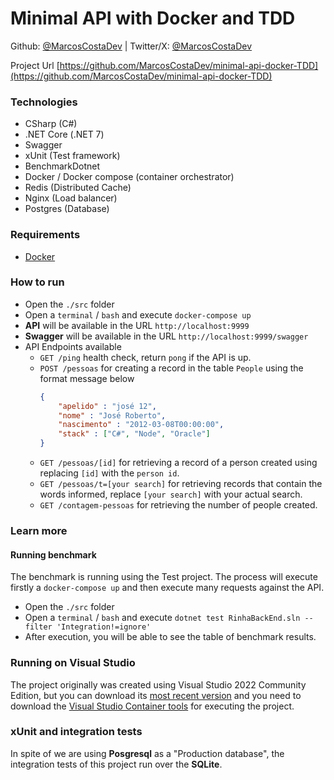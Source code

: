 # Minimal API with Docker and TDD

Github: [@MarcosCostaDev](https://github.com/MarcosCostaDev) | Twitter/X: [@MarcosCostaDev](https://twitter.com/MarcosCostaDev)

Project Url [https://github.com/MarcosCostaDev/minimal-api-docker-TDD](https://github.com/MarcosCostaDev/minimal-api-docker-TDD)

### Technologies
  - CSharp (C#)
  - .NET Core (.NET 7)
  - Swagger
  - xUnit (Test framework)
  - BenchmarkDotnet 
  - Docker / Docker compose (container orchestrator)
  - Redis (Distributed Cache)
  - Nginx (Load balancer)
  - Postgres (Database)

### Requirements
  - [Docker](https://docs.docker.com/engine/install/)

### How to run
  - Open the `./src` folder
  - Open a `terminal` / `bash` and execute `docker-compose up`
  - **API** will be available in the URL `http://localhost:9999`
  - **Swagger** will be available in the  URL `http://localhost:9999/swagger`
  - API Endpoints available
     - `GET /ping` health check, return `pong` if the API is up.
     - `POST /pessoas` for creating a record in the table `People` using the format message below
        ```json
        {
            "apelido" : "josé 12",
            "nome" : "José Roberto",
            "nascimento" : "2012-03-08T00:00:00",
            "stack" : ["C#", "Node", "Oracle"]
        }
        ``` 
     - `GET /pessoas/[id]` for retrieving a record of a person created using replacing `[id]` with the `person id`.
     - `GET /pessoas/t=[your search]` for retrieving records that contain the words informed, replace `[your search]` with your actual search.
     - `GET /contagem-pessoas` for retrieving the number of people created.

### Learn more

#### Running benchmark

The benchmark is running using the Test project. The process will execute firstly a `docker-compose up` and then execute many requests against the API. 
  - Open the `./src` folder
  - Open a `terminal` / `bash` and execute `dotnet test RinhaBackEnd.sln --filter 'Integration!=ignore'`
  - After execution, you will be able to see the table of benchmark results.

### Running on Visual Studio

The project originally was created using Visual Studio 2022 Community Edition, but you can download its [most recent version](https://visualstudio.microsoft.com/vs/community/) and you need to download the [Visual Studio Container tools](https://learn.microsoft.com/en-us/visualstudio/containers/overview?view=vs-2022) for executing the project.

### xUnit and integration tests

In spite of we are using **Posgresql** as a "Production database", the integration tests of this project run over the **SQLite**.



<!--Add-Migration Initial -context PeopleDbContext -project RinhaBackEnd -StartupProject RinhaBackEnd  -Args "-- --provider Sqlite"-->

